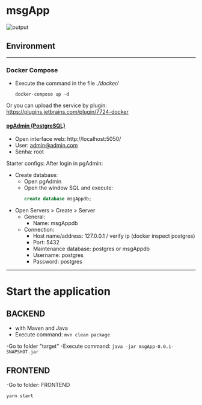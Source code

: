 # msgApp
![output](https://user-images.githubusercontent.com/30843415/200047233-117d2449-17ca-4ebd-b889-873f20c527d4.gif)

## Environment
---
### Docker Compose
- Execute the command in the file *./docker/*

    ``` docker-compose up -d ```

Or you can upload the service by plugin: https://plugins.jetbrains.com/plugin/7724-docker


#### [pgAdmin (PostgreSQL)](https://www.pgadmin.org)
- Open interface web: http://localhost:5050/
- User: admin@admin.com
- Senha: root

Starter configs:
After login in pgAdmin:

- Create database:
  - Open pgAdmin
  - Open the window SQL and execute:
    ```sql
    create database msgAppdb;
    ```
- Open Servers > Create > Server
  - General:
    - Name: msgAppdb
  - Connection:
    - Host name/address: 127.0.0.1 / verify ip (docker inspect postgres)
    - Port: 5432
    - Maintenance database: postgres or msgAppdb
    - Username: postgres
    - Password: postgres

---

# Start the application
## BACKEND
- with Maven and Java
- Execute command:
``` mvn clean package ```

-Go to folder "target"
-Execute command:
``` java -jar msgApp-0.0.1-SNAPSHOT.jar ```

## FRONTEND

-Go to folder: FRONTEND

``` yarn start ```
